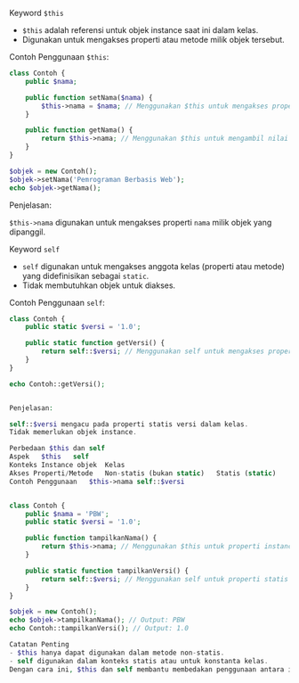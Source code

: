 Keyword `$this`

- `$this` adalah referensi untuk objek instance saat ini dalam kelas. 
- Digunakan untuk mengakses properti atau metode milik objek tersebut.

Contoh Penggunaan `$this`:

```php
class Contoh {
    public $nama;

    public function setNama($nama) {
        $this->nama = $nama; // Menggunakan $this untuk mengakses properti $nama
    }

    public function getNama() {
        return $this->nama; // Menggunakan $this untuk mengambil nilai properti $nama
    }
}

$objek = new Contoh();
$objek->setNama('Pemrograman Berbasis Web');
echo $objek->getNama();
```

Penjelasan:

`$this->nama` digunakan untuk mengakses properti `nama` milik objek yang dipanggil.

Keyword `self`
- `self` digunakan untuk mengakses anggota kelas (properti atau metode) yang didefinisikan sebagai `static`.
- Tidak membutuhkan objek untuk diakses.

Contoh Penggunaan `self`:

```php
class Contoh {
    public static $versi = '1.0';

    public static function getVersi() {
        return self::$versi; // Menggunakan self untuk mengakses properti statis
    }
}

echo Contoh::getVersi();


Penjelasan:

self::$versi mengacu pada properti statis versi dalam kelas.
Tidak memerlukan objek instance.

Perbedaan $this dan self
Aspek	$this	self
Konteks	Instance objek	Kelas
Akses Properti/Metode	Non-statis (bukan static)	Statis (static)
Contoh Penggunaan	$this->nama	self::$versi


class Contoh {
    public $nama = 'PBW';
    public static $versi = '1.0';

    public function tampilkanNama() {
        return $this->nama; // Menggunakan $this untuk properti instance
    }

    public static function tampilkanVersi() {
        return self::$versi; // Menggunakan self untuk properti statis
    }
}

$objek = new Contoh();
echo $objek->tampilkanNama(); // Output: PBW
echo Contoh::tampilkanVersi(); // Output: 1.0

Catatan Penting
- $this hanya dapat digunakan dalam metode non-statis.
- self digunakan dalam konteks statis atau untuk konstanta kelas.
Dengan cara ini, $this dan self membantu membedakan penggunaan antara instance objek dan konteks kelas